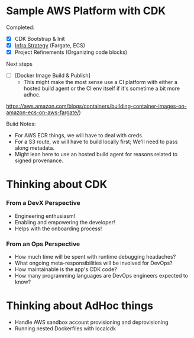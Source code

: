 # Sample AWS Platform with CDK

Completed:

- [x] CDK Bootstrap & Init
- [x] [Infra Strategy](https://github.com/aws-samples/aws-cdk-examples/tree/master/typescript/ecs/fargate-service-with-local-image) (Fargate, ECS)
- [x] Project Refinements (Organizing code blocks)

Next steps
- [ ] [Docker Image Build & Publish]
  - This might make the most sense use a CI platform with either a hosted build agent or the CI env itself if it's sometime a bit more adhoc.

https://aws.amazon.com/blogs/containers/building-container-images-on-amazon-ecs-on-aws-fargate/)

Buiid Notes:
- For AWS ECR things, we will have to deal with creds.
- For a S3 route, we will have to build locally first; We'll need to pass along metadata.
- Might lean here to use an hosted build agent for reasons related to signed provenance.

# Thinking about CDK

### From a DevX Perspective
- Engineering enthusiasm!
- Enabling and empowering the developer!
- Helps with the onboarding process!

### From an Ops Perspective
- How much time will be spent with runtime debugging headaches?
- What ongoing meta-responsibilities will be involved for DevOps?
- How maintainable is the app's CDK code?
- How many programming languages are DevOps engineers expected to know?

# Thinking about AdHoc things
- Handle AWS sandbox account provisioning and deprovisioning
- Running nested Dockerfiles with localcdk
